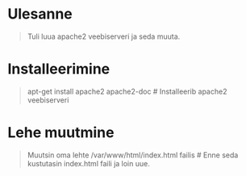# Ulesanne
> Tuli luua apache2 veebiserveri ja seda muuta.
# Installeerimine
> apt-get install apache2 apache2-doc # Installeerib apache2 veebiserveri
# Lehe muutmine
> Muutsin oma lehte /var/www/html/index.html failis # Enne seda kustutasin index.html faili ja loin uue.

